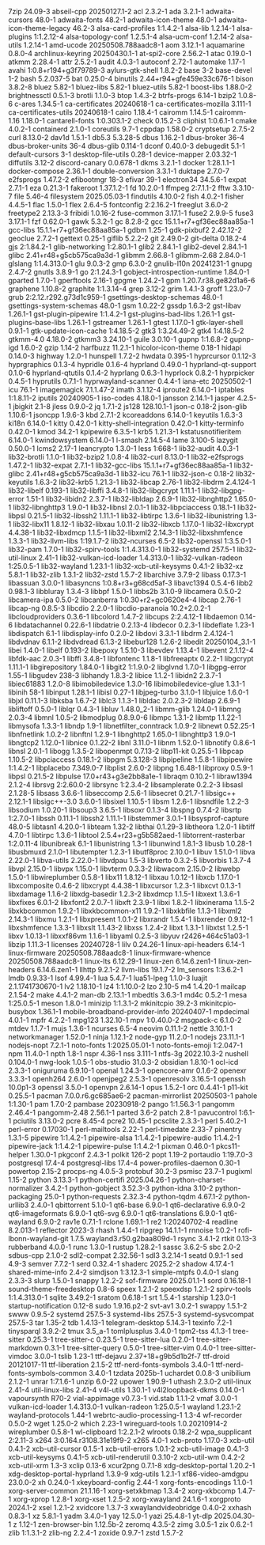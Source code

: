 7zip 24.09-3
abseil-cpp 20250127.1-2
acl 2.3.2-1
ada 3.2.1-1
adwaita-cursors 48.0-1
adwaita-fonts 48.2-1
adwaita-icon-theme 48.0-1
adwaita-icon-theme-legacy 46.2-3
alsa-card-profiles 1:1.4.2-1
alsa-lib 1.2.14-1
alsa-plugins 1:1.2.12-4
alsa-topology-conf 1.2.5.1-4
alsa-ucm-conf 1.2.14-2
alsa-utils 1.2.14-1
amd-ucode 20250508.788aadc8-1
aom 3.12.1-1
aquamarine 0.8.0-4
archlinux-keyring 20250430.1-1
at-spi2-core 2.56.2-1
atac 0.19.0-1
atkmm 2.28.4-1
attr 2.5.2-1
audit 4.0.3-1
autoconf 2.72-1
automake 1.17-1
avahi 1:0.8+r194+g3f79789-3
aylurs-gtk-shell 1.8.2-2
base 3-2
base-devel 1-2
bash 5.2.037-5
bat 0.25.0-4
binutils 2.44+r94+gfe459e33c676-1
bison 3.8.2-8
bluez 5.82-1
bluez-libs 5.82-1
bluez-utils 5.82-1
boost-libs 1.88.0-2
brightnessctl 0.5.1-3
brotli 1.1.0-3
btop 1.4.3-2
btrfs-progs 6.14-1
bzip2 1.0.8-6
c-ares 1.34.5-1
ca-certificates 20240618-1
ca-certificates-mozilla 3.111-1
ca-certificates-utils 20240618-1
cairo 1.18.4-1
cairomm 1.14.5-1
cairomm-1.16 1.18.0-1
cantarell-fonts 1:0.303.1-2
check 0.15.2-3
cliphist 1:0.6.1-1
cmake 4.0.2-1
containerd 2.1.0-1
coreutils 9.7-1
cppdap 1.58.0-2
cryptsetup 2.7.5-2
curl 8.13.0-2
dav1d 1.5.1-1
db5.3 5.3.28-5
dbus 1.16.2-1
dbus-broker 36-4
dbus-broker-units 36-4
dbus-glib 0.114-1
dconf 0.40.0-3
debugedit 5.1-1
default-cursors 3-1
desktop-file-utils 0.28-1
device-mapper 2.03.32-1
diffutils 3.12-2
discord-canary 0.0.678-1
dkms 3.2.1-1
docker 1:28.1.1-1
docker-compose 2.36.1-1
double-conversion 3.3.1-1
duktape 2.7.0-7
e2fsprogs 1.47.2-2
efibootmgr 18-3
efivar 39-1
electron34 34.5.6-1
expat 2.7.1-1
eza 0.21.3-1
fakeroot 1.37.1.2-1
fd 10.2.0-1
ffmpeg 2:7.1.1-2
fftw 3.3.10-7
file 5.46-4
filesystem 2025.05.03-1
findutils 4.10.0-2
fish 4.0.2-1
fisher 4.4.5-1
flac 1.5.0-1
flex 2.6.4-5
fontconfig 2:2.16.2-1
freeglut 3.6.0-2
freetype2 2.13.3-3
fribidi 1.0.16-2
fuse-common 3.17.1-1
fuse2 2.9.9-5
fuse3 3.17.1-1
fzf 0.62.0-1
gawk 5.3.2-1
gc 8.2.8-2
gcc 15.1.1+r7+gf36ec88aa85a-1
gcc-libs 15.1.1+r7+gf36ec88aa85a-1
gdbm 1.25-1
gdk-pixbuf2 2.42.12-2
geoclue 2.7.2-1
gettext 0.25-1
giflib 5.2.2-2
git 2.49.0-2
git-delta 0.18.2-4
gjs 2:1.84.2-1
glib-networking 1:2.80.1-1
glib2 2.84.1-1
glib2-devel 2.84.1-1
glibc 2.41+r48+g5cb575ca9a3d-1
glibmm 2.66.8-1
glibmm-2.68 2.84.0-1
glslang 1:1.4.313.0-1
glu 9.0.3-2
gmp 6.3.0-2
gnulib-l10n 20241231-1
gnupg 2.4.7-2
gnutls 3.8.9-1
go 2:1.24.3-1
gobject-introspection-runtime 1.84.0-1
gparted 1.7.0-1
gperftools 2.16-1
gpgme 1.24.2-1
gpm 1.20.7.r38.ge82d1a6-6
graphene 1.10.8-2
graphite 1:1.3.14-4
grep 3.12-2
grim 1.4.1-3
groff 1.23.0-7
grub 2:2.12.r292.g73d1c959-1
gsettings-desktop-schemas 48.0-1
gsettings-system-schemas 48.0-1
gsm 1.0.22-2
gssdp 1.6.3-2
gst-libav 1.26.1-1
gst-plugin-pipewire 1:1.4.2-1
gst-plugins-bad-libs 1.26.1-1
gst-plugins-base-libs 1.26.1-1
gstreamer 1.26.1-1
gtest 1.17.0-1
gtk-layer-shell 0.9.1-1
gtk-update-icon-cache 1:4.18.5-2
gtk3 1:3.24.49-2
gtk4 1:4.18.5-2
gtkmm-4.0 4.18.0-2
gtkmm3 3.24.10-1
guile 3.0.10-1
gupnp 1:1.6.8-2
gupnp-igd 1.6.0-2
gzip 1.14-2
harfbuzz 11.2.1-1
hicolor-icon-theme 0.18-1
hidapi 0.14.0-3
highway 1.2.0-1
hunspell 1.7.2-2
hwdata 0.395-1
hyprcursor 0.1.12-3
hyprgraphics 0.1.3-4
hypridle 0.1.6-4
hyprland 0.49.0-1
hyprland-qt-support 0.1.0-6
hyprland-qtutils 0.1.4-2
hyprlang 0.6.3-1
hyprlock 0.8.2-1
hyprpicker 0.4.5-1
hyprutils 0.7.1-1
hyprwayland-scanner 0.4.4-1
iana-etc 20250502-1
icu 76.1-1
imagemagick 7.1.1.47-2
imath 3.1.12-4
iproute2 6.14.0-1
iptables 1:1.8.11-2
iputils 20240905-1
iso-codes 4.18.0-1
jansson 2.14.1-1
jasper 4.2.5-1
jbigkit 2.1-8
jless 0.9.0-2
jq 1.7.1-2
js128 128.10.1-1
json-c 0.18-2
json-glib 1.10.6-1
jsoncpp 1.9.6-3
kbd 2.7.1-2
kcoreaddons 6.14.0-1
keyutils 1.6.3-3
ki18n 6.14.0-1
kitty 0.42.0-1
kitty-shell-integration 0.42.0-1
kitty-terminfo 0.42.0-1
kmod 34.2-1
kpipewire 6.3.5-1
krb5 1.21.3-1
kstatusnotifieritem 6.14.0-1
kwindowsystem 6.14.0-1
l-smash 2.14.5-4
lame 3.100-5
lazygit 0.50.0-1
lcms2 2.17-1
leancrypto 1.3.0-1
less 1:668-1
lib32-audit 4.0.3-1
lib32-brotli 1.1.0-1
lib32-bzip2 1.0.8-4
lib32-curl 8.13.0-1
lib32-e2fsprogs 1.47.2-1
lib32-expat 2.7.1-1
lib32-gcc-libs 15.1.1+r7+gf36ec88aa85a-1
lib32-glibc 2.41+r48+g5cb575ca9a3d-1
lib32-icu 76.1-1
lib32-json-c 0.18-2
lib32-keyutils 1.6.3-2
lib32-krb5 1.21.3-1
lib32-libcap 2.76-1
lib32-libdrm 2.4.124-1
lib32-libelf 0.193-1
lib32-libffi 3.4.8-1
lib32-libgcrypt 1.11.1-1
lib32-libgpg-error 1.51-1
lib32-libidn2 2.3.7-1
lib32-libldap 2.6.9-1
lib32-libnghttp2 1.65.0-1
lib32-libnghttp3 1.9.0-1
lib32-libnsl 2.0.1-1
lib32-libpciaccess 0.18.1-1
lib32-libpsl 0.21.5-1
lib32-libssh2 1.11.1-1
lib32-libtirpc 1.3.6-1
lib32-libunistring 1.3-1
lib32-libx11 1.8.12-1
lib32-libxau 1.0.11-2
lib32-libxcb 1.17.0-1
lib32-libxcrypt 4.4.38-1
lib32-libxdmcp 1.1.5-1
lib32-libxml2 2.14.3-1
lib32-libxshmfence 1.3.3-1
lib32-llvm-libs 1:19.1.7-2
lib32-ncurses 6.5-2
lib32-openssl 1:3.5.0-1
lib32-pam 1.7.0-1
lib32-spirv-tools 1:1.4.313.0-1
lib32-systemd 257.5-1
lib32-util-linux 2.41-1
lib32-vulkan-icd-loader 1.4.313.0-1
lib32-vulkan-radeon 1:25.0.5-1
lib32-wayland 1.23.1-1
lib32-xcb-util-keysyms 0.4.1-2
lib32-xz 5.8.1-1
lib32-zlib 1.3.1-2
lib32-zstd 1.5.7-2
libarchive 3.7.9-2
libass 0.17.3-1
libassuan 3.0.0-1
libasyncns 1:0.8+r3+g68cd5af-3
libavc1394 0.5.4-6
libb2 0.98.1-3
libbluray 1.3.4-3
libbpf 1.5.0-1
libbs2b 3.1.0-9
libcamera 0.5.0-2
libcamera-ipa 0.5.0-2
libcanberra 1:0.30+r2+gc0620e4-4
libcap 2.76-1
libcap-ng 0.8.5-3
libcdio 2.2.0-1
libcdio-paranoia 10.2+2.0.2-1
libcloudproviders 0.3.6-1
libcolord 1.4.7-2
libcups 2:2.4.12-1
libdaemon 0.14-6
libdatachannel 0.22.6-1
libdatrie 0.2.13-4
libdecor 0.2.3-1
libdeflate 1.23-1
libdispatch 6.1-1
libdisplay-info 0.2.0-2
libdovi 3.3.1-1
libdrm 2.4.124-1
libdvdnav 6.1.1-2
libdvdread 6.1.3-2
libebur128 1.2.6-2
libedit 20250104_3.1-1
libei 1.4.0-1
libelf 0.193-2
libepoxy 1.5.10-3
libevdev 1.13.4-1
libevent 2.1.12-4
libfdk-aac 2.0.3-1
libffi 3.4.8-1
libfontenc 1.1.8-1
libfreeaptx 0.2.2-1
libgcrypt 1.11.1-1
libgirepository 1.84.0-1
libgit2 1:1.9.0-2
libglvnd 1.7.0-1
libgpg-error 1.55-1
libgudev 238-3
libhandy 1.8.3-2
libice 1.1.2-1
libidn2 2.3.7-1
libiec61883 1.2.0-8
libimobiledevice 1.3.0-16
libimobiledevice-glue 1.3.1-1
libinih 58-1
libinput 1.28.1-1
libisl 0.27-1
libjpeg-turbo 3.1.0-1
libjuice 1.6.0-1
libjxl 0.11.1-3
libksba 1.6.7-2
liblc3 1.1.3-1
libldac 2.0.2.3-2
libldap 2.6.9-1
libliftoff 0.5.0-1
liblqr 0.4.3-1
libluv 1.48.0_2-1
libmm-glib 1.24.0-1
libmng 2.0.3-4
libmnl 1.0.5-2
libmodplug 0.8.9.0-6
libmpc 1.3.1-2
libmtp 1.1.22-1
libmysofa 1.3.3-1
libndp 1.9-1
libnetfilter_conntrack 1.0.9-2
libnewt 0.52.25-1
libnfnetlink 1.0.2-2
libnftnl 1.2.9-1
libnghttp2 1.65.0-1
libnghttp3 1.9.0-1
libngtcp2 1.12.0-1
libnice 0.1.22-2
libnl 3.11.0-1
libnm 1.52.0-1
libnotify 0.8.6-1
libnsl 2.0.1-1
libogg 1.3.5-2
libopenmpt 0.7.13-2
libp11-kit 0.25.5-1
libpcap 1.10.5-2
libpciaccess 0.18.1-2
libpgm 5.3.128-3
libpipeline 1.5.8-1
libpipewire 1:1.4.2-1
libplacebo 7.349.0-7
libplist 2.6.0-2
libpng 1.6.48-1
libproxy 0.5.9-1
libpsl 0.21.5-2
libpulse 17.0+r43+g3e2bb8a1e-1
libraqm 0.10.2-1
libraw1394 2.1.2-4
librsvg 2:2.60.0-2
librsync 1:2.3.4-2
libsamplerate 0.2.2-3
libsasl 2.1.28-5
libsass 3.6.6-1
libseccomp 2.5.6-1
libsecret 0.21.7-1
libsigc++ 2.12.1-1
libsigc++-3.0 3.6.0-1
libsixel 1.10.5-1
libsm 1.2.6-1
libsndfile 1.2.2-3
libsodium 1.0.20-1
libsoup3 3.6.5-1
libsoxr 0.1.3-4
libspng 0.7.4-2
libsrtp 1:2.7.0-1
libssh 0.11.1-1
libssh2 1.11.1-1
libstemmer 3.0.1-1
libsysprof-capture 48.0-5
libtasn1 4.20.0-1
libteam 1.32-2
libthai 0.1.29-3
libtheora 1.2.0-1
libtiff 4.7.0-1
libtirpc 1.3.6-1
libtool 2.5.4+r23+g5b582aed-1
libtorrent-rasterbar 1:2.0.11-4
libunibreak 6.1-1
libunistring 1.3-1
libunwind 1.8.1-3
libusb 1.0.28-1
libusbmuxd 2.1.0-1
libutempter 1.2.3-1
libutf8proc 2.10.0-1
libuv 1.51.0-1
libva 2.22.0-1
libva-utils 2.22.0-1
libvdpau 1.5-3
libverto 0.3.2-5
libvorbis 1.3.7-4
libvpl 2.15.0-1
libvpx 1.15.0-1
libvterm 0.3.3-2
libwacom 2.15.0-2
libwebp 1.5.0-1
libwireplumber 0.5.8-1
libx11 1.8.12-1
libxau 1.0.12-1
libxcb 1.17.0-1
libxcomposite 0.4.6-2
libxcrypt 4.4.38-1
libxcursor 1.2.3-1
libxcvt 0.1.3-1
libxdamage 1.1.6-2
libxdg-basedir 1.2.3-2
libxdmcp 1.1.5-1
libxext 1.3.6-1
libxfixes 6.0.1-2
libxfont2 2.0.7-1
libxft 2.3.9-1
libxi 1.8.2-1
libxinerama 1.1.5-2
libxkbcommon 1.9.2-1
libxkbcommon-x11 1.9.2-1
libxkbfile 1.1.3-1
libxml2 2.14.3-1
libxmu 1.2.1-1
libxpresent 1.0.1-2
libxrandr 1.5.4-1
libxrender 0.9.12-1
libxshmfence 1.3.3-1
libxslt 1.1.43-2
libxss 1.2.4-2
libxt 1.3.1-1
libxtst 1.2.5-1
libxv 1.0.13-1
libxxf86vm 1.1.6-1
libyaml 0.2.5-3
libyuv r2426+464c51a03-1
libzip 1.11.3-1
licenses 20240728-1
lilv 0.24.26-1
linux-api-headers 6.14-1
linux-firmware 20250508.788aadc8-1
linux-firmware-whence 20250508.788aadc8-1
linux-lts 6.12.29-1
linux-zen 6.14.6.zen1-1
linux-zen-headers 6.14.6.zen1-1
llhttp 9.2.1-2
llvm-libs 19.1.7-2
lm_sensors 1:3.6.2-1
lmdb 0.9.33-1
lsof 4.99.4-1
lua 5.4.7-1
lua51-lpeg 1.1.0-3
luajit 2.1.1741730670-1
lv2 1.18.10-1
lz4 1:1.10.0-2
lzo 2.10-5
m4 1.4.20-1
mailcap 2.1.54-2
make 4.4.1-2
man-db 2.13.1-1
mbedtls 3.6.3-1
md4c 0.5.2-1
mesa 1:25.0.5-1
meson 1.8.0-1
minizip 1:1.3.1-2
mkinitcpio 39.2-3
mkinitcpio-busybox 1.36.1-1
mobile-broadband-provider-info 20240407-1
mpdecimal 4.0.1-1
mpfr 4.2.2-1
mpg123 1.32.10-1
mpv 1:0.40.0-2
msgpack-c 6.1.0-2
mtdev 1.1.7-1
mujs 1.3.6-1
ncurses 6.5-4
neovim 0.11.1-2
nettle 3.10.1-1
networkmanager 1.52.0-1
ninja 1.12.1-2
node-gyp 11.2.0-1
nodejs 23.11.1-1
nodejs-nopt 7.2.1-1
noto-fonts 1:2025.05.01-1
noto-fonts-emoji 1:2.047-1
npm 11.4.0-1
npth 1.8-1
nspr 4.36-1
nss 3.111-1
ntfs-3g 2022.10.3-2
nushell 0.104.0-1
nwg-look 1.0.5-1
obs-studio 31.0.3-2
obsidian 1.8.10-1
ocl-icd 2.3.3-1
oniguruma 6.9.10-1
openal 1.24.3-1
opencore-amr 0.1.6-2
openexr 3.3.3-1
openh264 2.6.0-1
openjpeg2 2.5.3-1
openresolv 3.16.5-1
openssh 10.0p1-3
openssl 3.5.0-1
openvpn 2.6.14-1
opus 1.5.2-1
orc 0.4.41-1
p11-kit 0.25.5-1
pacman 7.0.0.r6.gc685ae6-2
pacman-mirrorlist 20250503-1
pahole 1:1.30-1
pam 1.7.0-2
pambase 20230918-2
pango 1:1.56.3-1
pangomm 2.46.4-1
pangomm-2.48 2.56.1-1
parted 3.6-2
patch 2.8-1
pavucontrol 1:6.1-1
pciutils 3.13.0-2
pcre 8.45-4
pcre2 10.45-1
pcsclite 2.3.3-1
perl 5.40.2-1
perl-error 0.17030-1
perl-mailtools 2.22-1
perl-timedate 2.33-7
pinentry 1.3.1-5
pipewire 1:1.4.2-1
pipewire-alsa 1:1.4.2-1
pipewire-audio 1:1.4.2-1
pipewire-jack 1:1.4.2-1
pipewire-pulse 1:1.4.2-1
pixman 0.46.0-1
pkcs11-helper 1.30.0-1
pkgconf 2.4.3-1
polkit 126-2
popt 1.19-2
portaudio 1:19.7.0-3
postgresql 17.4-4
postgresql-libs 17.4-4
power-profiles-daemon 0.30-1
powertop 2.15-2
procps-ng 4.0.5-3
protobuf 30.2-3
psmisc 23.7-1
pugixml 1.15-2
python 3.13.3-1
python-certifi 2025.04.26-1
python-charset-normalizer 3.4.2-1
python-gobject 3.52.3-3
python-idna 3.10-2
python-packaging 25.0-1
python-requests 2.32.3-4
python-tqdm 4.67.1-2
python-urllib3 2.4.0-1
qbittorrent 5.1.0-1
qt6-base 6.9.0-1
qt6-declarative 6.9.0-2
qt6-imageformats 6.9.0-1
qt6-svg 6.9.0-1
qt6-translations 6.9.0-1
qt6-wayland 6.9.0-2
rav1e 0.7.1-1
rclone 1.69.1-1
re2 1:20240702-4
readline 8.2.013-1
reflector 2023-3
rhash 1.4.4-1
ripgrep 14.1.1-1
rnnoise 1:0.2-1
rofi-lbonn-wayland-git 1.7.5.wayland3.r50.g2baa809d-1
rsync 3.4.1-2
rtkit 0.13-3
rubberband 4.0.0-1
runc 1.3.0-1
rustup 1.28.2-1
sassc 3.6.2-5
sbc 2.0-2
sdbus-cpp 2.1.0-2
sdl2-compat 2.32.56-1
sdl3 3.2.14-1
seatd 0.9.1-1
sed 4.9-3
semver 7.7.2-1
serd 0.32.4-1
shaderc 2025.2-2
shadow 4.17.4-1
shared-mime-info 2.4-2
simdjson 1:3.12.3-1
simple-mtpfs 0.4.0-1
slang 2.3.3-3
slurp 1.5.0-1
snappy 1.2.2-2
sof-firmware 2025.01.1-1
sord 0.16.18-1
sound-theme-freedesktop 0.8-6
speex 1.2.1-2
speexdsp 1.2.1-2
spirv-tools 1:1.4.313.0-1
sqlite 3.49.2-1
sratom 0.6.18-1
srt 1.5.4-1
starship 1.23.0-1
startup-notification 0.12-8
sudo 1.9.16.p2-2
svt-av1 3.0.2-1
swappy 1.5.1-2
swww 0.9.5-2
systemd 257.5-3
systemd-libs 257.5-3
systemd-sysvcompat 257.5-3
tar 1.35-2
tdb 1.4.13-1
telegram-desktop 5.14.3-1
texinfo 7.2-1
tinysparql 3.9.2-2
tmux 3.5_a-1
tomlplusplus 3.4.0-1
tpm2-tss 4.1.3-1
tree-sitter 0.25.3-1
tree-sitter-c 0.23.5-1
tree-sitter-lua 0.2.0-1
tree-sitter-markdown 0.3.1-1
tree-sitter-query 0.5.0-1
tree-sitter-vim 0.4.0-1
tree-sitter-vimdoc 3.0.0-1
tslib 1.23-1
ttf-dejavu 2.37+18+g9b5d1b2f-7
ttf-droid 20121017-11
ttf-liberation 2.1.5-2
ttf-nerd-fonts-symbols 3.4.0-1
ttf-nerd-fonts-symbols-common 3.4.0-1
tzdata 2025b-1
uchardet 0.0.8-3
unibilium 2.1.2-1
unrar 1:7.1.6-1
unzip 6.0-22
upower 1.90.9-1
uthash 2.3.0-2
util-linux 2.41-4
util-linux-libs 2.41-4
v4l-utils 1.30.1-1
v4l2loopback-dkms 0.14.0-1
vapoursynth R70-2
vial-appimage v0.7.3-1
vid.stab 1.1.1-2
vmaf 3.0.0-1
vulkan-icd-loader 1.4.313.0-1
vulkan-radeon 1:25.0.5-1
wayland 1.23.1-2
wayland-protocols 1.44-1
webrtc-audio-processing-1 1.3-4
wf-recorder 0.5.0-2
wget 1.25.0-2
which 2.23-1
wireguard-tools 1.0.20210914-2
wireplumber 0.5.8-1
wl-clipboard 1:2.2.1-2
wlroots 0.18.2-2
wpa_supplicant 2:2.11-3
x264 3:0.164.r3108.31e19f9-2
x265 4.0-1
xcb-proto 1.17.0-3
xcb-util 0.4.1-2
xcb-util-cursor 0.1.5-1
xcb-util-errors 1.0.1-2
xcb-util-image 0.4.1-3
xcb-util-keysyms 0.4.1-5
xcb-util-renderutil 0.3.10-2
xcb-util-wm 0.4.2-2
xcb-util-xrm 1.3-3
xclip 0.13-6
xcur2png 0.7.1-8
xdg-desktop-portal 1.20.2-1
xdg-desktop-portal-hyprland 1.3.9-9
xdg-utils 1.2.1-1
xf86-video-amdgpu 23.0.0-2
xh 0.24.0-1
xkeyboard-config 2.44-1
xorg-fonts-encodings 1.1.0-1
xorg-server-common 21.1.16-1
xorg-setxkbmap 1.3.4-2
xorg-xkbcomp 1.4.7-1
xorg-xprop 1.2.8-1
xorg-xset 1.2.5-2
xorg-xwayland 24.1.6-1
xorgproto 2024.1-2
xsel 1.2.1-2
xvidcore 1.3.7-3
xwaylandvideobridge 0.4.0-2
xxhash 0.8.3-1
xz 5.8.1-1
yadm 3.4.0-1
yay 12.5.0-1
yazi 25.4.8-1
yt-dlp 2025.04.30-1
z 1.12-1
zen-browser-bin 1.12.5b-2
zeromq 4.3.5-2
zimg 3.0.5-1
zix 0.6.2-1
zlib 1:1.3.1-2
zlib-ng 2.2.4-1
zoxide 0.9.7-1
zstd 1.5.7-2
